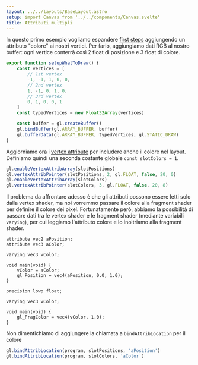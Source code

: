 ```yaml
---
layout: ../../layouts/BaseLayout.astro
setup: import Canvas from '../../components/Canvas.svelte'
title: Attributi multipli
---
```


In questo primo esempio vogliamo espandere [first steps](/practice/first-steps) aggiungendo un attributo "colore" ai nostri vertici. Per farlo, aggiungiamo dati RGB al nostro buffer: ogni vertice conterrà così 2 float di posizione e 3 float di colore.

```ts
export function setupWhatToDraw() {
	const vertices = [
		// 1st vertex
		-1, -1, 1, 0, 0,
		// 2nd vertex
		1, -1, 0, 1, 0,
		// 3rd vertex
		0, 1, 0, 0, 1
	]
	const typedVertices = new Float32Array(vertices)

	const buffer = gl.createBuffer()
	gl.bindBuffer(gl.ARRAY_BUFFER, buffer)
	gl.bufferData(gl.ARRAY_BUFFER, typedVertices, gl.STATIC_DRAW)
}
```

Aggiorniamo ora i [vertex attribute](/theory/opengl-vertex-attribute) per includere anche il colore nel layout. Definiamo quindi una seconda costante globale `const slotColors = 1`.

```ts
gl.enableVertexAttribArray(slotPositions)
gl.vertexAttribPointer(slotPositions, 2, gl.FLOAT, false, 20, 0)
gl.enableVertexAttribArray(slotColors)
gl.vertexAttribPointer(slotColors, 3, gl.FLOAT, false, 20, 8)
```

Il problema da affrontare adesso è che gli attributi possono essere letti solo dalla vertex shader, ma noi vorremmo passare il colore alla fragment shader per definire il colore dei pixel. Fortunatamente però, abbiamo la possibilità di passare dati tra le vertex shader e le fragment shader (mediante variabili `varying`), per cui leggiamo l'attributo colore e lo inoltriamo alla fragment shader.

```shader
attribute vec2 aPosition;
attribute vec3 aColor;

varying vec3 vColor;

void main(void) {
	vColor = aColor;
	gl_Position = vec4(aPosition, 0.0, 1.0);
}
```

```shader
precision lowp float;

varying vec3 vColor;

void main(void) {
	gl_FragColor = vec4(vColor, 1.0);
}
```

Non dimentichiamo di aggiungere la chiamata a `bindAttribLocation` per il colore

```ts
gl.bindAttribLocation(program, slotPositions, 'aPosition')
gl.bindAttribLocation(program, slotColors, 'aColor')
```

<Canvas example='colored-triangle' client:load />
